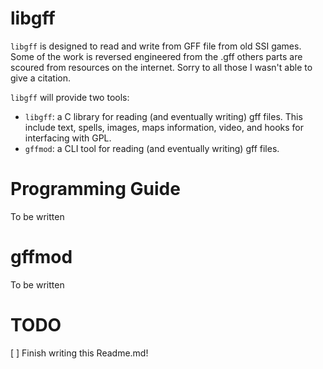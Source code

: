 # libgff

`libgff` is designed to read and write from GFF file from old SSI games.
Some of the work is reversed engineered from the .gff others parts are scoured from resources on the internet. Sorry to all those I wasn't able to give a citation.

`libgff` will provide two tools: 
 * `libgff`: a C library for reading (and eventually writing) gff files. This include text, spells, images, maps information, video, and hooks for interfacing with GPL.
 * `gffmod`: a CLI tool for reading (and eventually writing) gff files.


# Programming Guide

To be written

# gffmod

To be written


# TODO

[ ] Finish writing this Readme.md!
